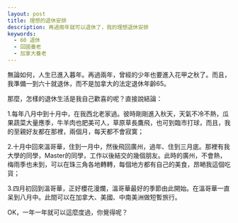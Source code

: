 ```yaml
---
layout: post
title: 理想的退休安排
description: 再過兩年就可以退休了，我的理想退休安排
keywords:
  - 60 退休
  - 回國養老
  - 加拿大養老
---
```


無論如何，人生已進入暮年。再過兩年，曾經的少年也要進入花甲之秋了。而且，我準備一到六十就退休，而不是加拿大的法定退休年齡65。

那麼，怎樣的退休生活是我自己歡喜的呢？直接說結論：

1.每年八月中到十月中，在我西北老家過。彼時剛剛進入秋天，天氣不冷不熱，瓜果蔬菜大量應季，牛羊肉也肥美可人，草原草長鷹飛，也可到臨市打球，而且，我的至親好友都在那裡，兩個月，每天都不會寂寞；

2.十月中回來溫哥華，住到一月中，然後飛回廣州，過年、住到三月底。那裡有我大學的同學，Master的同學，工作以後結交的幾個朋友。此時的廣州，不會熱，梅雨季也未到，可以在珠三角各地轉轉，每個地方都有自己的美食，昂嗮我這個吃貨；

3.四月初回到溫哥華，正好櫻花漫爛，溫哥華最好的季節由此開始。在溫哥華一直呆到八月中。此間可以在加拿大、美國、中南美洲做短暫旅行。

OK，一年一年就可以這麼度過，你覺得呢？